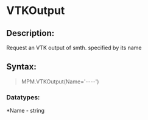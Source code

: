 # VTKOutput    

## Description:  
Request an VTK output of smth. specified by its name    

## Syntax:  
>MPM.VTKOutput(Name='----')  

### Datatypes:  
*Name - string    

